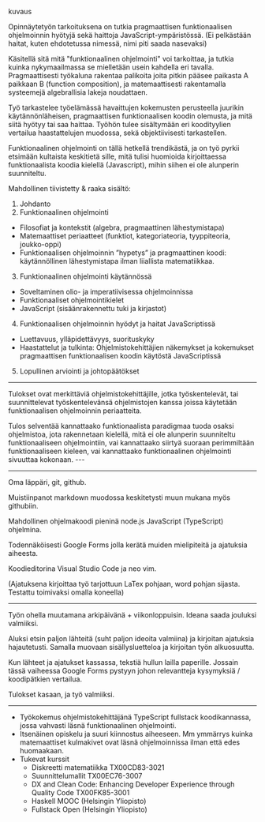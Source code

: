 kuvaus


Opinnäytetyön tarkoituksena on tutkia pragmaattisen funktionaalisen ohjelmoinnin hyötyjä sekä haittoja JavaScript-ympäristössä. (Ei pelkästään haitat, kuten ehdotetussa nimessä, nimi piti saada nasevaksi)

Käsitellä sitä mitä "funktionaalinen ohjelmointi" voi tarkoittaa, ja tutkia kuinka nykymaailmassa se mielletään usein kahdella eri tavalla. Pragmaattisesti työkaluna rakentaa palikoita joita pitkin pääsee paikasta A paikkaan B (function composition), ja matemaattisesti rakentamalla systeemejä algebrallisia lakeja noudattaen.

Työ tarkastelee työelämässä havaittujen kokemusten perusteella juurikin käytännönläheisen, pragmaattisen funktionaalisen koodin olemusta, ja mitä siitä hyötyy tai saa haittaa. Työhön tulee sisältymään eri koodityylien vertailua haastattelujen muodossa, sekä objektiivisesti tarkastellen.

Funktionaalinen ohjelmointi on tällä hetkellä trendikästä, ja on työ pyrkii etsimään kultaista keskitietä sille, mitä tulisi huomioida kirjoittaessa funktionaalista koodia kielellä (Javascript), mihin siihen ei ole alunperin suunniteltu.

Mahdollinen tiivistetty & raaka sisältö:
1. Johdanto
2. Funktionaalinen ohjelmointi
- Filosofiat ja kontekstit (algebra, pragmaattinen lähestymistapa)
- Matemaattiset periaatteet (funktiot, kategoriateoria, tyyppiteoria, joukko-oppi)
- Funktionaalisen ohjelmoinnin ”hypetys” ja pragmaattinen koodi: käytännöllinen lähestymistapa ilman liiallista matematiikkaa.
3. Funktionaalinen ohjelmointi käytännössä
- Soveltaminen olio- ja imperatiivisessa ohjelmoinnissa
- Funktionaaliset ohjelmointikielet
- JavaScript (sisäänrakennettu tuki ja kirjastot)
4. Funktionaalisen ohjelmoinnin hyödyt ja haitat JavaScriptissä
- Luettavuus, ylläpidettävyys, suorituskyky
- Haastattelut ja tulkinta: Ohjelmistokehittäjien näkemykset ja kokemukset pragmaattisen funktionaalisen koodin käytöstä JavaScriptissä
5. Lopullinen arviointi ja johtopäätökset

---

Tulokset ovat merkittäviä ohjelmistokehittäjille, jotka työskentelevät, tai suunnittelevat työskentelevänsä ohjelmistojen kanssa joissa käytetään funktionaalisen ohjelmoinnin periaatteita.

Tulos selventää kannattaako funktionaalista paradigmaa tuoda osaksi ohjelmistoa, jota rakennetaan kielellä, mitä ei ole alunperin suunniteltu funktionaaliseen ohjelmointiin, vai kannattaako siirtyä suoraan perimmiltään funktionaaliseen kieleen, vai kannattaako funktionaalinen ohjelmointi sivuuttaa kokonaan. ---

--- 

Oma läppäri, git, github.

Muistiinpanot markdown muodossa keskitetysti muun mukana myös githubiin.

Mahdollinen ohjelmakoodi pieninä node.js JavaScript (TypeScript) ohjelmina.

Todennäköisesti Google Forms jolla kerätä muiden mielipiteitä ja ajatuksia aiheesta.

Koodieditorina Visual Studio Code ja neo vim.

(Ajatuksena kirjoittaa työ tarjottuun LaTex pohjaan, word pohjan sijasta. Testattu toimivaksi omalla koneella)

---

Työn ohella muutamana arkipäivänä + viikonloppuisin. Ideana saada jouluksi valmiiksi.

Aluksi etsin paljon lähteitä (suht paljon ideoita valmiina) ja kirjoitan ajatuksia hajautetusti. Samalla muovaan sisällysluetteloa ja kirjoitan työn alkuosuutta.

Kun lähteet ja ajatukset kassassa, tekstiä hullun lailla paperille. Jossain tässä vaiheessa Google Forms pystyyn johon relevantteja kysymyksiä / koodipätkien vertailua.

Tulokset kasaan, ja työ valmiiksi.

---
- Työkokemus ohjelmistokehittäjänä TypeScript fullstack koodikannassa, jossa vahvasti läsnä funktionaalinen ohjelmointi.
- Itsenäinen opiskelu ja suuri kiinnostus aiheeseen. Mm ymmärrys kuinka matemaattiset kulmakivet ovat läsnä ohjelmoinnissa ilman että edes huomaakaan.
- Tukevat kurssit
  - Diskreetti matematiikka TX00CD83-3021
  - Suunnittelumallit TX00EC76-3007
  - DX and Clean Code: Enhancing Developer Experience through Quality Code TX00FK85-3001
  - Haskell MOOC (Helsingin Yliopisto)
  - Fullstack Open (Helsingin Yliopisto)